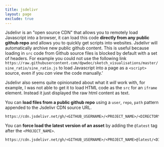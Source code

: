 ```yaml
---
title: jsdelivr
layout: page
exclude: true
---
```


Jsdelivr is an "open source CDN" that allows you to remotely load Javascript into a browser, it can load this code **directly from any public github repo** and allows you to quickly get scripts into websites. Jsdelivr will automatically archive new public github content. This is useful because loading in `src` code from Github source files is blocked by default with a set of headers. For example you could not use the following link `https://raw.githubusercontent.com/dpwdec/sketch_visualisations/master/sine_ratio/sine_ratio.js` to load Javascript into a page as a `<script>` source, even if you *can* view the code manually.'

Jsdelivr also seems quite opinionated about what it *will* work with, for example, I was not able to get it to load HTML code as the `src` for an `iframe` element. Instead it just displayed the raw html content as text.

You can **load files from a public github repo** using a `user`, `repo`, `path` pattern appended to the Jsdelivr CDN source URL.
```
https://cdn.jsdelivr.net/gh/<GITHUB_USERNAME>/<PROJECT_NAME>/<DIRECTORY_PATH>/<FILE_NAME>.js
```

You can **force load the latest version of an asset** by adding the `@latest` tag after the `<PROJECT_NAME>`.
```
https://cdn.jsdelivr.net/gh/<GITHUB_USERNAME>/<PROJECT_NAME>@latest/<DIRECTORY_PATH>/<FILE_NAME>.js
```




<!--stackedit_data:
eyJoaXN0b3J5IjpbLTYwNzQ0NTgzNywtMjI3NTkwNTAxXX0=
-->